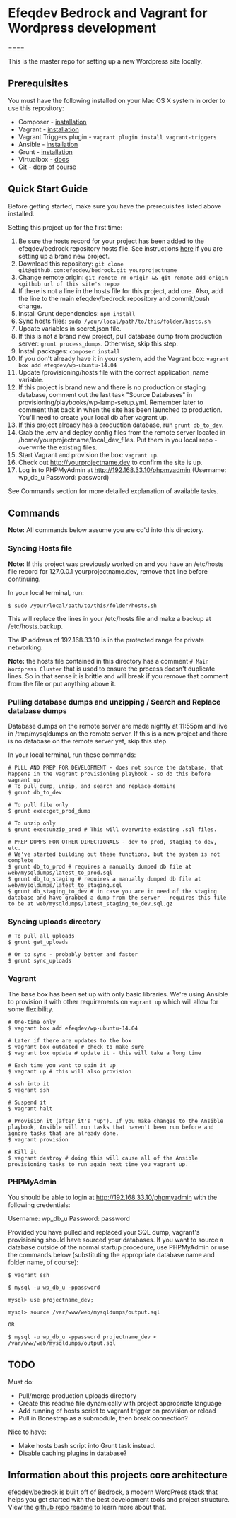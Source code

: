 # Efeqdev Bedrock and Vagrant for Wordpress development

====

This is the master repo for setting up a new Wordpress site locally.

## Prerequisites

You must have the following installed on your Mac OS X system in order to use this repository:

* Composer - [installation](https://getcomposer.org/doc/00-intro.md#globally-on-osx-via-homebrew-)
* Vagrant - [installation](https://docs.vagrantup.com/v2/installation/)
* Vagrant Triggers plugin - `vagrant plugin install vagrant-triggers`
* Ansible - [installation](http://docs.ansible.com/intro_installation.html)
* Grunt - [installation](http://gruntjs.com/getting-started)
* Virtualbox - [docs](https://www.virtualbox.org/)
* Git - derp of course

## Quick Start Guide

Before getting started, make sure you have the prerequisites listed above installed.

Setting this project up for the first time: 

1. Be sure the hosts record for your project has been added to the efeqdev/bedrock repository hosts file. See instructions [here](https://docs.google.com/a/efeqdev.com/document/d/162i2Yc_XLP5eFkvawyhS0_v8kBL42l50ljVzMEYZuIo/edit?usp=sharing) if you are setting up a brand new project.
2. Download this repository: `git clone git@github.com:efeqdev/bedrock.git yourprojectname`
3. Change remote origin: `git remote rm origin && git remote add origin <github url of this site's repo>`
4. If there is not a line in the hosts file for this project, add one. Also, add the line to the main efeqdev/bedrock repository and commit/push change.
5. Install Grunt dependencies: `npm install`
6. Sync hosts files: `sudo /your/local/path/to/this/folder/hosts.sh`
7. Update variables in secret.json file.
8. If this is not a brand new project, pull database dump from production server: `grunt process_dumps`. Otherwise, skip this step.
9. Install packages: `composer install`
10. If you don't already have it in your system, add the Vagrant box: `vagrant box add efeqdev/wp-ubuntu-14.04`
11. Update /provisioning/hosts file with the correct application_name variable.
12. If this project is brand new and there is no production or staging database, comment out the last task "Source Databases" in provisioning/playbooks/wp-lamp-setup.yml. Remember later to comment that back in when the site has been launched to production. You'll need to create your local db after vagrant up.
13. If this project already has a production database, run `grunt db_to_dev`.
14. Grab the .env and deploy config files from the remote server located in /home/yourprojectname/local_dev_files. Put them in you local repo - overwrite the existing files.
15. Start Vagrant and provision the box: `vagrant up`.
16. Check out http://yourprojectname.dev to confirm the site is up.
17. Log in to PHPMyAdmin at http://192.168.33.10/phpmyadmin (Username: wp_db_u Password: password)

See Commands section for more detailed explanation of available tasks.

## Commands

**Note:** All commands below assume you are cd'd into this directory.

### Syncing Hosts file

**Note:** If this project was previously worked on and you have an /etc/hosts file record for 127.0.0.1 yourprojectname.dev, remove that line before continuing.

In your local terminal, run:

`$ sudo /your/local/path/to/this/folder/hosts.sh`

This will replace the lines in your /etc/hosts file and make a backup at /etc/hosts.backup.

The IP address of 192.168.33.10 is in the protected range for private networking.

**Note:** the hosts file contained in this directory has a comment `# Main Wordpress Cluster` that is used to ensure the process doesn't duplicate lines. So in that sense it is brittle and will break if you remove that comment from the file or put anything above it.

### Pulling database dumps and unzipping / Search and Replace database dumps

Database dumps on the remote server are made nightly at 11:55pm and live in /tmp/mysqldumps on the remote server. If this is a new project and there is no database on the remote server yet, skip this step.

In your local terminal, run these commands:

```
# PULL AND PREP FOR DEVELOPMENT - does not source the database, that happens in the vagrant provisioning playbook - so do this before vagrant up
# To pull dump, unzip, and search and replace domains
$ grunt db_to_dev

# To pull file only
$ grunt exec:get_prod_dump

# To unzip only
$ grunt exec:unzip_prod # This will overwrite existing .sql files.

# PREP DUMPS FOR OTHER DIRECTIONALS - dev to prod, staging to dev, etc.
# We've started building out these functions, but the system is not complete
$ grunt db_to_prod # requires a manually dumped db file at web/mysqldumps/latest_to_prod.sql
$ grunt db_to_staging # requires a manually dumped db file at web/mysqldumps/latest_to_staging.sql
$ grunt db_staging_to_dev # in case you are in need of the staging database and have grabbed a dump from the server - requires this file to be at web/mysqldumps/latest_staging_to_dev.sql.gz
```

### Syncing uploads directory

```
# To pull all uploads
$ grunt get_uploads

# Or to sync - probably better and faster
$ grunt sync_uploads

```

### Vagrant

The base box has been set up with only basic libraries. We're using Ansible to provision it with other requirements on `vagrant up` which will allow for some flexibility.

```
# One-time only
$ vagrant box add efeqdev/wp-ubuntu-14.04

# Later if there are updates to the box
$ vagrant box outdated # check to make sure
$ vagrant box update # update it - this will take a long time

# Each time you want to spin it up
$ vagrant up # this will also provision

# ssh into it
$ vagrant ssh

# Suspend it
$ vagrant halt

# Provision it (after it's "up"). If you make changes to the Ansible playbook, Ansible will run tasks that haven't been run before and ignore tasks that are already done.
$ vagrant provision

# Kill it
$ vagrant destroy # doing this will cause all of the Ansible provisioning tasks to run again next time you vagrant up.

```

### PHPMyAdmin

You should be able to login at http://192.168.33.10/phpmyadmin with the following credentials:

Username: wp_db_u
Password: password

Provided you have pulled and replaced your SQL dump, vagrant's provisioning should have sourced your databases. If you want to source a database outside of the normal startup procedure, use PHPMyAdmin or use the commands below (substituting the appropriate database name and folder name, of course):

```
$ vagrant ssh

$ mysql -u wp_db_u -ppassword

mysql> use projectname_dev;

mysql> source /var/www/web/mysqldumps/output.sql

OR

$ mysql -u wp_db_u -ppassword projectname_dev < /var/www/web/mysqldumps/output.sql
```

## TODO

Must do:
* Pull/merge production uploads directory
* Create this readme file dynamically with project appropriate language
* Add running of hosts script to vagrant trigger on provision or reload
* Pull in Bonestrap as a submodule, then break connection?

Nice to have:
* Make hosts bash script into Grunt task instead.
* Disable caching plugins in database?


## Information about this projects core architecture

efeqdev/bedrock is built off of [Bedrock](http://roots.io/wordpress-stack/), a modern WordPress stack that helps you get started with the best development tools and project structure. View the [github repo readme](https://github.com/roots/bedrock/blob/master/README.md) to learn more about that.


